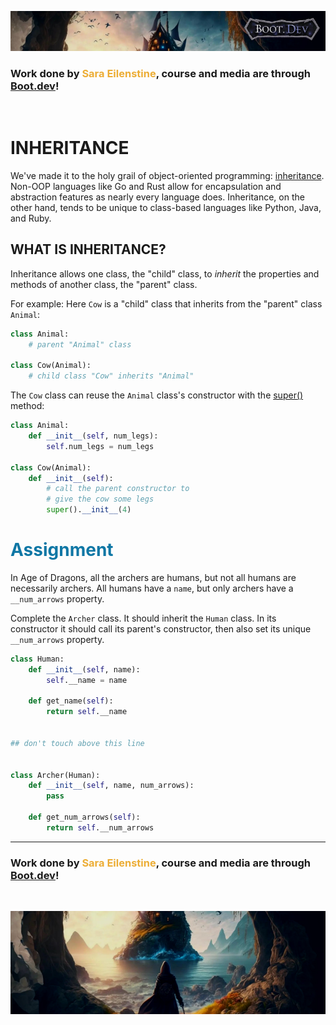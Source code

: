 ![alt text](img/image-3.png)

### Work done by <span style="color:#ECAD35">Sara Eilenstine</span>, course and media are through <a href="https://www.boot.dev/">Boot.dev</a>!

<br>

# INHERITANCE

We've made it to the holy grail of object-oriented programming: <a href="https://en.wikipedia.org/wiki/Inheritance_(object-oriented_programming)">inheritance</a>. Non-OOP languages like Go and Rust allow for encapsulation and abstraction features as nearly every language does. Inheritance, on the other hand, tends to be unique to class-based languages like Python, Java, and Ruby.

## WHAT IS INHERITANCE?

Inheritance allows one class, the "child" class, to _inherit_ the properties and methods of another class, the "parent" class.

For example:
Here `Cow` is a "child" class that inherits from the "parent" class `Animal`:

```python
class Animal:
    # parent "Animal" class

class Cow(Animal):
    # child class "Cow" inherits "Animal"
```

The `Cow` class can reuse the `Animal` class's constructor with the <a href="https://docs.python.org/3/library/functions.html#super">super()</a> method:

```python
class Animal:
    def __init__(self, num_legs):
        self.num_legs = num_legs

class Cow(Animal):
    def __init__(self):
        # call the parent constructor to
        # give the cow some legs
        super().__init__(4)
```

# <span style="color:#0F77A5"><strong>Assignment</strong></span>

In Age of Dragons, all the archers are humans, but not all humans are necessarily archers. All humans have a `name`, but only archers have a `__num_arrows` property.

Complete the `Archer` class. It should inherit the `Human` class. In its constructor it should call its parent's constructor, then also set its unique `__num_arrows` property.

```python
class Human:
    def __init__(self, name):
        self.__name = name

    def get_name(self):
        return self.__name


## don't touch above this line


class Archer(Human):
    def __init__(self, name, num_arrows):
        pass

    def get_num_arrows(self):
        return self.__num_arrows
```

---

### Work done by <span style="color:#ECAD35">Sara Eilenstine</span>, course and media are through <a href="https://www.boot.dev/">Boot.dev</a>!

<br>

![alt text](img/image-4.png)
